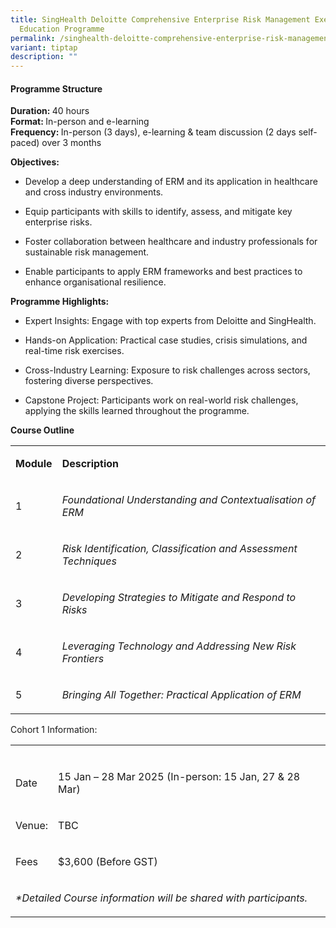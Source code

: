 ```yaml
---
title: SingHealth Deloitte Comprehensive Enterprise Risk Management Executive
  Education Programme
permalink: /singhealth-deloitte-comprehensive-enterprise-risk-management-executive-education-programme/
variant: tiptap
description: ""
---
```

<h4><strong>Programme Structure</strong></h4>
<p><strong>Duration: </strong>40 hours
<br><strong>Format: </strong>In-person and e-learning
<br><strong>Frequency: </strong>In-person (3 days), e-learning &amp; team
discussion (2 days self-paced) over 3 months
<br>
</p>
<p><strong>Objectives:</strong>
</p>
<ul data-tight="true" class="tight">
<li>
<p>Develop a deep understanding of ERM and its application in healthcare
and cross industry environments.</p>
</li>
<li>
<p>Equip participants with skills to identify, assess, and mitigate key enterprise
risks.</p>
</li>
<li>
<p>Foster collaboration between healthcare and industry professionals for
sustainable risk management.</p>
</li>
<li>
<p>Enable participants to apply ERM frameworks and best practices to enhance
organisational resilience.</p>
</li>
</ul>
<p></p>
<p><strong>Programme Highlights:<br></strong>
</p>
<ul data-tight="true" class="tight">
<li>
<p>Expert Insights: Engage with top experts from Deloitte and SingHealth.</p>
</li>
<li>
<p>Hands-on Application: Practical case studies, crisis simulations, and
real-time risk exercises.</p>
</li>
<li>
<p>Cross-Industry Learning: Exposure to risk challenges across sectors, fostering
diverse perspectives.</p>
</li>
<li>
<p>Capstone Project: Participants work on real-world risk challenges, applying
the skills learned throughout the programme.</p>
<p></p>
</li>
</ul>
<p><strong>Course Outline</strong>
</p>
<table style="minWidth: 50px">
<colgroup>
<col>
<col>
</colgroup>
<tbody>
<tr>
<td rowspan="1" colspan="1">
<p><strong>Module</strong>
</p>
</td>
<td rowspan="1" colspan="1">
<p><strong>Description</strong>
</p>
</td>
</tr>
<tr>
<td rowspan="1" colspan="1">
<p>1</p>
</td>
<td rowspan="1" colspan="1">
<p><em>Foundational Understanding and Contextualisation of ERM</em>
</p>
</td>
</tr>
<tr>
<td rowspan="1" colspan="1">
<p>2</p>
</td>
<td rowspan="1" colspan="1">
<p><em>Risk Identification, Classification and Assessment Techniques</em>
</p>
</td>
</tr>
<tr>
<td rowspan="1" colspan="1">
<p>3</p>
</td>
<td rowspan="1" colspan="1">
<p><em>Developing Strategies to Mitigate and Respond to Risks</em>
</p>
</td>
</tr>
<tr>
<td rowspan="1" colspan="1">
<p>4</p>
</td>
<td rowspan="1" colspan="1">
<p><em>Leveraging Technology and Addressing New Risk Frontiers</em>
</p>
</td>
</tr>
<tr>
<td rowspan="1" colspan="1">
<p>5</p>
</td>
<td rowspan="1" colspan="1">
<p><em>Bringing All Together: Practical Application of ERM</em>
</p>
</td>
</tr>
</tbody>
</table>
<p></p>
<p>Cohort 1 Information:</p>
<table style="minWidth: 50px">
<colgroup>
<col>
<col>
</colgroup>
<tbody>
<tr>
<td rowspan="1" colspan="1">
<p></p>
</td>
<td rowspan="1" colspan="1">
<p></p>
</td>
</tr>
<tr>
<td rowspan="1" colspan="1">
<p>Date</p>
</td>
<td rowspan="1" colspan="1">
<p>15 Jan – 28 Mar 2025 (In-person: 15 Jan, 27 &amp; 28 Mar)</p>
</td>
</tr>
<tr>
<td rowspan="1" colspan="1">
<p>Venue:</p>
</td>
<td rowspan="1" colspan="1">
<p>TBC</p>
</td>
</tr>
<tr>
<td rowspan="1" colspan="1">
<p>Fees</p>
</td>
<td rowspan="1" colspan="1">
<p>$3,600 (Before GST)</p>
</td>
</tr>
<tr>
<td rowspan="1" colspan="2">
<p><em>*Detailed Course information will be shared with participants.</em>
</p>
</td>
</tr>
</tbody>
</table>
<p></p>
<p></p>